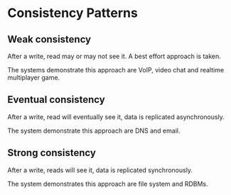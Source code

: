 # Consistency Patterns

## Weak consistency

After a write, read may or may not see it. A best effort approach is taken.

The systems demonstrate this approach are VoIP, video chat and realtime multiplayer game.

## Eventual consistency

After a write, read will eventually see it, data is replicated asynchronously.

The system demonstrate this approach are DNS and email.

## Strong consistency

After a write, reads will see it, data is replicated synchronously.

The system demonstrates this approach are file system and RDBMs.

